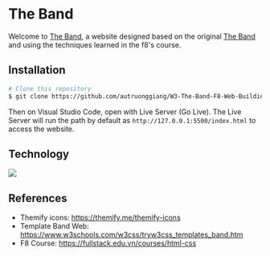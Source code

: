 # The Band
Welcome to [The Band](https://autruonggiang.github.io/W3-The-Band-F8-Web-Building/), a website designed based on the original [The Band](https://www.w3schools.com/w3css/tryw3css_templates_band.htm) and using the techniques learned in the f8's course.

## Installation

```bash
# Clone this repository
$ git clone https://github.com/autruonggiang/W3-The-Band-F8-Web-Building.git

```

Then on Visual Studio Code, open with Live Server (Go Live). The Live Server will run the path by default as `http://127.0.0.1:5500/index.html` to access the website.

## Technology
<a href="https://skillicons.dev">
<img src="https://skillicons.dev/icons?i=html,css,js,git,github,vscode&perline=6" />
</a>

## References
- Themify icons: https://themify.me/themify-icons
- Template Band Web: https://www.w3schools.com/w3css/tryw3css_templates_band.htm
- F8 Course: https://fullstack.edu.vn/courses/html-css
